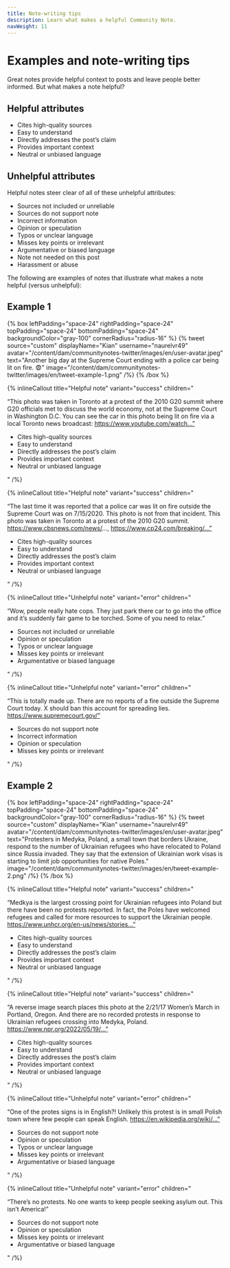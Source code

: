 ```yaml
---
title: Note-writing tips
description: Learn what makes a helpful Community Note.
navWeight: 11
---
```

# Examples and note-writing tips

Great notes provide helpful context to posts and leave people better informed. But what makes a note helpful?

## Helpful attributes

- Cites high-quality sources
- Easy to understand
- Directly addresses the post’s claim
- Provides important context
- Neutral or unbiased language

## Unhelpful attributes

Helpful notes steer clear of all of these unhelpful attributes:

- Sources not included or unreliable
- Sources do not support note
- Incorrect information
- Opinion or speculation
- Typos or unclear language
- Misses key points or irrelevant
- Argumentative or biased language
- Note not needed on this post
- Harassment or abuse

The following are examples of notes that illustrate what makes a note helpful (versus unhelpful):

## Example 1

{% box  leftPadding="space-24" rightPadding="space-24" topPadding="space-24" bottomPadding="space-24" backgroundColor="gray-100" cornerRadius="radius-16" %}
{% tweet source="custom" displayName="Kian" username="naurelvr49" avatar="/content/dam/communitynotes-twitter/images/en/user-avatar.jpeg" text="Another big day at the Supreme Court ending with a police car being lit on fire. 😨"  image="/content/dam/communitynotes-twitter/images/en/tweet-example-1.png" /%}
{% /box %}

{% inlineCallout title="Helpful note" variant="success" children="<p>“This photo was taken in Toronto at a protest of the 2010 G20 summit where G20 officials met to discuss the world economy, not at the Supreme Court in Washington D.C. You can see the car in this photo being lit on fire via a local Toronto news broadcast: https://www.youtube.com/watch...”</p><ul><li>Cites high-quality sources</li><li>Easy to understand</li><li>Directly addresses the post’s claim</li><li>Provides important context</li><li>Neutral or unbiased language</li></ul>"  /%}

{% inlineCallout title="Helpful note" variant="success" children="<p>“The last time it was reported that a police car was lit on fire outside the Supreme Court was on 7/15/2020. This photo is not from that incident. This photo was taken in Toronto at a protest of the 2010 G20 summit. https://www.cbsnews.com/news/..., https://www.cp24.com/breaking/...”</p><ul><li>Cites high-quality sources</li><li>Easy to understand</li><li>Directly addresses the post’s claim</li><li>Provides important context</li><li>Neutral or unbiased language</li></ul>"  /%}

{% inlineCallout title="Unhelpful note" variant="error" children="<p>“Wow, people really hate cops. They just park there car to go into the office and it’s suddenly fair game to be torched. Some of you need to relax.”</p><ul><li>Sources not included or unreliable</li><li>Opinion or speculation</li><li>Typos or unclear language</li><li>Misses key points or irrelevant</li><li>Argumentative or biased language</li></ul>"  /%}

{% inlineCallout title="Unhelpful note" variant="error" children="<p>“This is totally made up. There are no reports of a fire outside the Supreme Court today. X should ban this account for spreading lies. https://www.supremecourt.gov/”</p><ul><li>Sources do not support note</li><li>Incorrect information</li><li>Opinion or speculation</li><li>Misses key points or irrelevant</li></ul>"  /%}

## Example 2

{% box  leftPadding="space-24" rightPadding="space-24" topPadding="space-24" bottomPadding="space-24" backgroundColor="gray-100" cornerRadius="radius-16" %}
{% tweet source="custom" displayName="Kian" username="naurelvr49" avatar="/content/dam/communitynotes-twitter/images/en/user-avatar.jpeg" text="Protesters in Medyka, Poland, a small town that borders Ukraine, respond to the number of Ukrainian refugees who have relocated to Poland since Russia invaded. They say that the extension of Ukrainian work visas is starting to limit job opportunities for native Poles."  image="/content/dam/communitynotes-twitter/images/en/tweet-example-2.png" /%}
{% /box %}

{% inlineCallout title="Helpful note" variant="success" children="<p>“Medkya is the largest crossing point for Ukrainian refugees into Poland but there have been no protests reported. In fact, the Poles have welcomed refugees and called for more resources to support the Ukrainian people. https://www.unhcr.org/en-us/news/stories...”</p><ul><li>Cites high-quality sources</li><li>Easy to understand</li><li>Directly addresses the post’s claim</li><li>Provides important context</li><li>Neutral or unbiased language</li></ul>"  /%}

{% inlineCallout title="Helpful note" variant="success" children="<p>“A reverse image search places this photo at the 2/21/17 Women’s March in Portland, Oregon. And there are no recorded protests in response to Ukrainian refugees crossing into Medyka, Poland. https://www.npr.org/2022/05/19/...”</p><ul><li>Cites high-quality sources</li><li>Easy to understand</li><li>Directly addresses the post’s claim</li><li>Provides important context</li><li>Neutral or unbiased language</li></ul>"  /%}

{% inlineCallout title="Unhelpful note" variant="error" children="<p>“One of the protes signs is in English?! Unlikely this protest is in small Polish town where few people can speak English. https://en.wikipedia.org/wiki/...”</p><ul><li>Sources do not support note</li><li>Opinion or speculation</li><li>Typos or unclear language</li><li>Misses key points or irrelevant</li><li>Argumentative or biased language</li></ul>"  /%}

{% inlineCallout title="Unhelpful note" variant="error" children="<p>“There’s no protests. No one wants to keep people seeking asylum out. This isn’t America!”</p><ul><li>Sources do not support note</li><li>Opinion or speculation</li><li>Misses key points or irrelevant</li><li>Argumentative or biased language</li></ul>"  /%}
